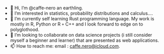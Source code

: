 - 👋 Hi, I’m @caffe-nero an earthling.
- 👀 I’m interested in statistics, probability distributions and calculus....
- 🌱 I’m currently self learning Rust programming language. My work is mostly in R, Python or R `+` C++ and I look forward to edge on to polyglothood.
- 💞️ I’m looking to collaborate on data science projects (i still consider myself a beginner and learner) that are presented as web applications.
- 📫 How to reach me: email                : caffe.nero@icloud.com.

<!---
caffe-nero/caffe-nero is a ✨ special ✨ repository because its `README.md` (this file) appears on your GitHub profile.
You can click the Preview link to take a look at your changes.
--->
